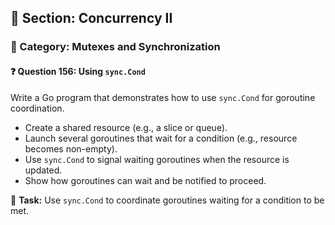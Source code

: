 ## 📘 Section: Concurrency II  
### 🔹 Category: Mutexes and Synchronization  
#### ❓ Question 156: Using `sync.Cond`

Write a Go program that demonstrates how to use `sync.Cond` for goroutine coordination.

- Create a shared resource (e.g., a slice or queue).
- Launch several goroutines that wait for a condition (e.g., resource becomes non-empty).
- Use `sync.Cond` to signal waiting goroutines when the resource is updated.
- Show how goroutines can wait and be notified to proceed.

🔧 **Task:** Use `sync.Cond` to coordinate goroutines waiting for a condition to be met.
